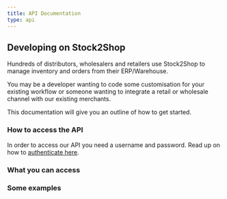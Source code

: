 ```yaml
---
title: API Documentation
type: api
---
```


## Developing on Stock2Shop

Hundreds of distributors, wholesalers and retailers use Stock2Shop to manage inventory and orders from their ERP/Warehouse. 

You may be a developer wanting to code some customisation for your existing workflow or someone wanting to integrate a retail or wholesale channel with our existing merchants.

This documentation will give you an outline of how to get started.

### How to access the API

In order to access our API you need a username and password.
Read up on how to [authenticate here](/help/api/users/authenticate "API authentication").

### What you can access

### Some examples






    


